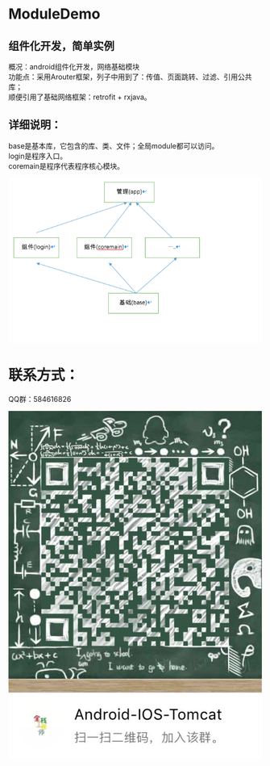 # ModuleDemo
## 组件化开发，简单实例
概况：android组件化开发，网络基础模块 </br>
功能点：采用Arouter框架，列子中用到了：传值、页面跳转、过滤、引用公共库； </br>
顺便引用了基础网络框架：retrofit + rxjava。 </br>

## 详细说明：
base是基本库，它包含的库、类、文件；全局module都可以访问。 </br>
login是程序入口。 </br>
coremain是程序代表程序核心模块。 </br>

![Aaron Swartz](https://github.com/ALiSir/ModuleDemo/raw/8974ab0887925096ba5d7f3b15ebc87a14a2476e/app/src/main/res/mipmap-xxhdpi/show.png)


# 联系方式：

QQ群：584616826
  
![Aaron Swartz](https://github.com/ALiSir/Resource/raw/master/Images/qq.JPG "扫一扫，加入QQ群！")

